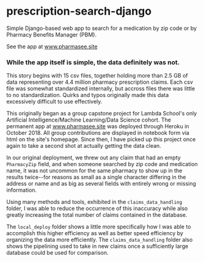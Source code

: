 # prescription-search-django
Simple Django-based web app to search for a medication by zip code or by Pharmacy Benefits Manager (PBM).

See the app at www.pharmasee.site

### While the app itself is simple, the data definitely was not.

This story begins with 15 csv files, together holding more than 2.5 GB of data representing over 4.4 million pharmacy prescription claims. Each csv file was somewhat standardized internally, but accross files there was little to no standardization. Quirks and typos originally made this data excessively difficult to use effectively.

This originally began as a group capstone project for Lambda School's only Artificial Intelligence/Machine Learning/Data Science cohort. The permanent app at www.pharmasee.site was deployed through Heroku in October 2018. All group contributions are displayed in notebook form via html on the site's homepage. Since then, I have picked up this project once again to take a second shot at actually getting the data clean. 

In our original deployment, we threw out any claim that had an empty `PharmacyZip` field, and when someone searched by zip code and medication name, it was not uncommon for the same pharmacy to show up in the results twice--for reasons as small as a single character differing in the address or name and as big as several fields with entirely wrong or missing information.

Using many methods and tools, exhibited in the `claims_data_handling` folder, I was able to reduce the occurrence of this inaccuracy while also greatly increasing the total number of claims contained in the database.

The `local_deploy` folder shows a little more specifically how I was able to accomplish this higher efficiency as well as better speed efficiency by organizing the data more efficiently. The `claims_data_handling` folder also shows the pipelining used to take in new claims once a sufficiently large database could be used for comparison.
